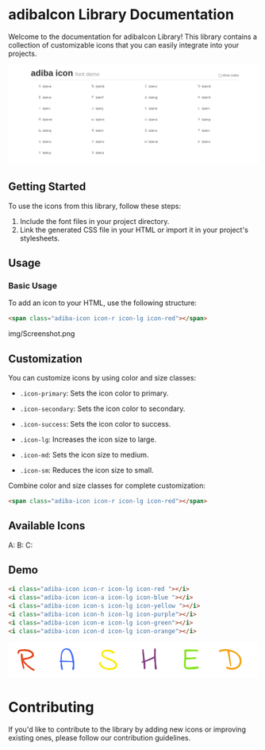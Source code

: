 # adibaIcon Library Documentation

Welcome to the documentation for adibaIcon Library! This library contains a collection of customizable icons that you can easily integrate into your projects.

<img src="./img/Screenshot.png">

## Getting Started

To use the icons from this library, follow these steps:

1. Include the font files in your project directory.
2. Link the generated CSS file in your HTML or import it in your project's stylesheets.


## Usage

### Basic Usage

To add an icon to your HTML, use the following structure:
```html
<span class="adiba-icon icon-r icon-lg icon-red"></span>
```
img/Screenshot.png

## Customization
You can customize icons by using color and size classes:

- `.icon-primary`: Sets the icon color to primary.

-  `.icon-secondary`: Sets the icon color to secondary.

-  `.icon-success`: Sets the icon color to success.

-  `.icon-lg`: Increases the icon size to large.

-  `.icon-md`: Sets the icon size to medium.

-  `.icon-sm`: Reduces the icon size to small.

Combine color and size classes for complete customization:
```html
<span class="adiba-icon icon-r icon-lg icon-red"></span>
```

## Available Icons
A: <span class="adiba-icon icon-a icon-lg icon-red"></span>
B: <span class="adiba-icon icon-b icon-md icon-blue"></span>
C: <span class="adiba-icon icon-c icon-sm icon-orange"></span>


## Demo 

```html
<i class="adiba-icon icon-r icon-lg icon-red "></i>
<i class="adiba-icon icon-a icon-lg icon-blue "></i>
<i class="adiba-icon icon-s icon-lg icon-yellow "></i>
<i class="adiba-icon icon-h icon-lg icon-purple"></i>
<i class="adiba-icon icon-e icon-lg icon-green"></i>
<i class="adiba-icon icon-d icon-lg icon-orange"></i>
```

<img src="./img/demo.png">

# Contributing
If you'd like to contribute to the library by adding new icons or improving existing ones, please follow our contribution guidelines.

